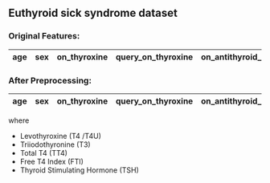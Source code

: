 ## Euthyroid sick syndrome dataset 

### Original Features:

| age| sex| on_thyroxine | query_on_thyroxine | on_antithyroid_medication | thyroid_surgery | query_hypothyroid | query_hyperthyroid | pregnant| sick| tumor | lithium| goitre|TSH_measured| TSH | T3_measured | T3 | TT4_measured | TT4 | T4U_measured | T4U | FTI_measured | FTI | TBG_measured | TBG | 
| ----| ----| ---- | ---- |----| ---- | ----| ---- | ----| ----| ---- |----|----|----| ---- | ---- | ---- | ---- | ----| ---- |---- | ---- | ---- | ----| ----| 

### After Preprocessing:

| age| sex| on_thyroxine | query_on_thyroxine | on_antithyroid_medication | thyroid_surgery | query_hypothyroid | query_hyperthyroid | pregnant| sick| tumor | lithium| goitre| TSH | T3 | TT4 |  T4U |  FTI | 
| ----| ----| ---- | ---- |----| ---- | ----| ---- | ----| ----| ---- |----|----|----| ---- | ---- | ---- | ---- |  

where 

- Levothyroxine  (T4 /T4U)
- Triiodothyronine  (T3)
- Total  T4 (TT4)
- Free  T4  Index  (FTI) 
- Thyroid  Stimulating  Hormone  (TSH)


